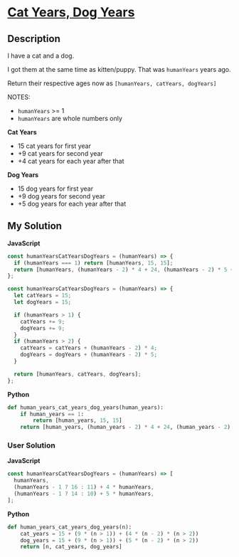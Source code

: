 # [Cat Years, Dog Years](https://www.codewars.com/kata/5a6663e9fd56cb5ab800008b)

## Description

I have a cat and a dog.

I got them at the same time as kitten/puppy. That was `humanYears` years ago.

Return their respective ages now as `[humanYears, catYears, dogYears]`

NOTES:

- `humanYears` >= 1
- `humanYears` are whole numbers only

**Cat Years**

- 15 cat years for first year
- +9 cat years for second year
- +4 cat years for each year after that

**Dog Years**

- 15 dog years for first year
- +9 dog years for second year
- +5 dog years for each year after that

## My Solution

**JavaScript**

```js
const humanYearsCatYearsDogYears = (humanYears) => {
  if (humanYears === 1) return [humanYears, 15, 15];
  return [humanYears, (humanYears - 2) * 4 + 24, (humanYears - 2) * 5 + 24];
};
```

```js
const humanYearsCatYearsDogYears = (humanYears) => {
  let catYears = 15;
  let dogYears = 15;

  if (humanYears > 1) {
    catYears += 9;
    dogYears += 9;
  }
  if (humanYears > 2) {
    catYears = catYears + (humanYears - 2) * 4;
    dogYears = dogYears + (humanYears - 2) * 5;
  }

  return [humanYears, catYears, dogYears];
};
```

**Python**

```py
def human_years_cat_years_dog_years(human_years):
    if human_years == 1:
        return [human_years, 15, 15]
    return [human_years, (human_years - 2) * 4 + 24, (human_years - 2) * 5 + 24]
```

### User Solution

**JavaScript**

```js
const humanYearsCatYearsDogYears = (humanYears) => [
  humanYears,
  (humanYears - 1 ? 16 : 11) + 4 * humanYears,
  (humanYears - 1 ? 14 : 10) + 5 * humanYears,
];
```

**Python**

```py
def human_years_cat_years_dog_years(n):
    cat_years = 15 + (9 * (n > 1)) + (4 * (n - 2) * (n > 2))
    dog_years = 15 + (9 * (n > 1)) + (5 * (n - 2) * (n > 2))
    return [n, cat_years, dog_years]
```

